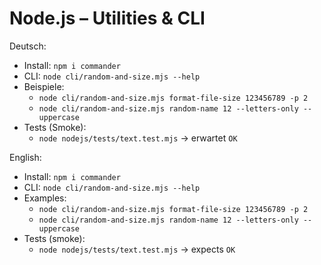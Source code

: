 # Node.js – Utilities & CLI

Deutsch:
- Install: `npm i commander`
- CLI: `node cli/random-and-size.mjs --help`
- Beispiele:
  - `node cli/random-and-size.mjs format-file-size 123456789 -p 2`
  - `node cli/random-and-size.mjs random-name 12 --letters-only --uppercase`
- Tests (Smoke):
  - `node nodejs/tests/text.test.mjs` → erwartet `OK`

English:
- Install: `npm i commander`
- CLI: `node cli/random-and-size.mjs --help`
- Examples:
  - `node cli/random-and-size.mjs format-file-size 123456789 -p 2`
  - `node cli/random-and-size.mjs random-name 12 --letters-only --uppercase`
- Tests (smoke):
  - `node nodejs/tests/text.test.mjs` → expects `OK`
